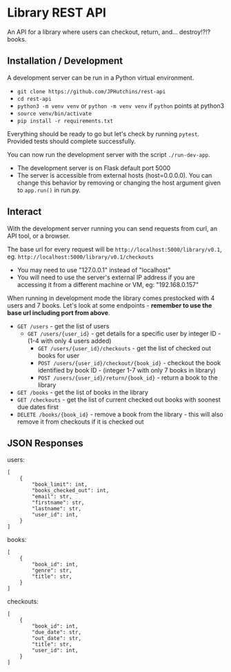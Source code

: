 # Library REST API
An API for a library where users can checkout, return, and... destroy!?!? books.

## Installation / Development
A development server can be run in a Python virtual environment.

- `git clone https://github.com/JPHutchins/rest-api`
- `cd rest-api`
- `python3 -m venv venv` or `python -m venv venv` if `python` points at python3 
- `source venv/bin/activate`
- `pip install -r requirements.txt`

Everything should be ready to go but let's check by running `pytest`.  Provided tests should complete successfully.

You can now run the development server with the script `./run-dev-app`.
- The development server is on Flask default port 5000
- The server is accessible from external hosts (host=0.0.0.0). You can change this behavior by removing or changing the host argument given to `app.run()` in run.py.

## Interact
With the development server running you can send requests from curl, an API tool, or a browser.

The base url for every request will be `http://localhost:5000/library/v0.1`, eg. `http://localhost:5000/library/v0.1/checkouts`
- You may need to use "127.0.0.1" instead of "localhost"
- You will need to use the server's external IP address if you are accessing it from a different machine or VM, eg: "192.168.0.157"

When running in development mode the library comes prestocked with 4 users and 7 books.  Let's look at some endpoints - **remember to use the base url including port from above**.

- `GET /users` - get the list of users
  - `GET /users/{user_id}` - get details for a specific user by integer ID - (1-4 with only 4 users added)
    - `GET /users/{user_id}/checkouts` - get the list of checked out books for user
    - `POST /users/{user_id}/checkout/{book_id}` - checkout the book identified by book ID - (integer 1-7 with only 7 books in library)
    - `POST /users/{user_id}/return/{book_id}` - return a book to the library
- `GET /books` - get the list of books in the library
- `GET /checkouts` - get the list of current checked out books with soonest due dates first
- `DELETE /books/{book_id}` - remove a book from the library - this will also remove it from checkouts if it is checked out

## JSON Responses
users:
```
[
    {
        "book_limit": int,
        "books_checked_out": int,
        "email": str,
        "firstname": str,
        "lastname": str,
        "user_id": int,
    }
]
```
books:
```
[
    {
        "book_id": int,
        "genre": str,
        "title": str,
    }
]
```
checkouts:
```
[
    {
        "book_id": int,
        "due_date": str,
        "out_date": str,
        "title": str,
        "user_id": int,
    }
]
```





